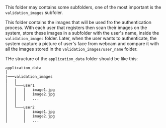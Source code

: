 This folder may contains some subfolders, one of the most important is the `validation_images` subfoler.

This folder contains the images that will be used fro the authentication process. With each user that registers then scan their images on the system, store these images in a subfolder with the user's name, inside the `validation_images` folder. Later, when the user wants to authenticate, the system capture a picture of user's face  from webcam and compare it with all the images stored in the `validation_images/user_name` folder.

THe structure of the `application_data` folder should be like this:

```plaintext
application_data
│
|───validation_images
|   │
│   └───user1
│   │   │   image1.jpg
│   │   │   image2.jpg
│   │   │   ...
│   │
│   └───user2
│       │   image1.jpg
│       │   image2.jpg
│       │   ...
```